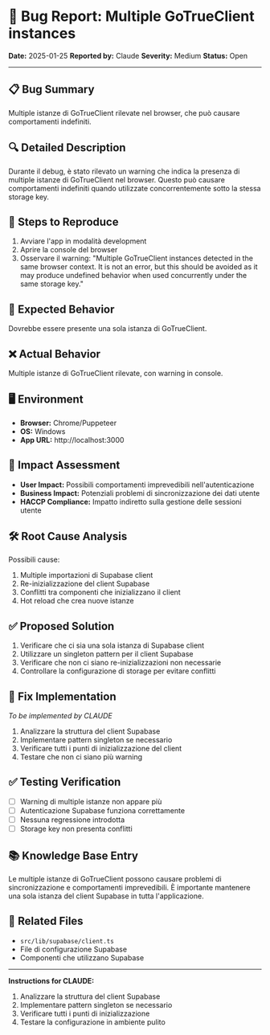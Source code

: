 # 🐛 Bug Report: Multiple GoTrueClient instances

**Date:** 2025-01-25
**Reported by:** Claude
**Severity:** Medium
**Status:** Open

---

## 📋 Bug Summary

Multiple istanze di GoTrueClient rilevate nel browser, che può causare comportamenti indefiniti.

## 🔍 Detailed Description

Durante il debug, è stato rilevato un warning che indica la presenza di multiple istanze di GoTrueClient nel browser. Questo può causare comportamenti indefiniti quando utilizzate concorrentemente sotto la stessa storage key.

## 🔄 Steps to Reproduce

1. Avviare l'app in modalità development
2. Aprire la console del browser
3. Osservare il warning: "Multiple GoTrueClient instances detected in the same browser context. It is not an error, but this should be avoided as it may produce undefined behavior when used concurrently under the same storage key."

## 🎯 Expected Behavior

Dovrebbe essere presente una sola istanza di GoTrueClient.

## ❌ Actual Behavior

Multiple istanze di GoTrueClient rilevate, con warning in console.

## 🖥️ Environment

- **Browser:** Chrome/Puppeteer
- **OS:** Windows
- **App URL:** http://localhost:3000

## 📱 Impact Assessment

- **User Impact:** Possibili comportamenti imprevedibili nell'autenticazione
- **Business Impact:** Potenziali problemi di sincronizzazione dei dati utente
- **HACCP Compliance:** Impatto indiretto sulla gestione delle sessioni utente

## 🛠️ Root Cause Analysis

Possibili cause:
1. Multiple importazioni di Supabase client
2. Re-inizializzazione del client Supabase
3. Conflitti tra componenti che inizializzano il client
4. Hot reload che crea nuove istanze

## ✅ Proposed Solution

1. Verificare che ci sia una sola istanza di Supabase client
2. Utilizzare un singleton pattern per il client Supabase
3. Verificare che non ci siano re-inizializzazioni non necessarie
4. Controllare la configurazione di storage per evitare conflitti

## 🧪 Fix Implementation

_To be implemented by CLAUDE_

1. Analizzare la struttura del client Supabase
2. Implementare pattern singleton se necessario
3. Verificare tutti i punti di inizializzazione del client
4. Testare che non ci siano più warning

## ✅ Testing Verification

- [ ] Warning di multiple istanze non appare più
- [ ] Autenticazione Supabase funziona correttamente
- [ ] Nessuna regressione introdotta
- [ ] Storage key non presenta conflitti

## 📚 Knowledge Base Entry

Le multiple istanze di GoTrueClient possono causare problemi di sincronizzazione e comportamenti imprevedibili. È importante mantenere una sola istanza del client Supabase in tutta l'applicazione.

## 📎 Related Files

- `src/lib/supabase/client.ts`
- File di configurazione Supabase
- Componenti che utilizzano Supabase

---

**Instructions for CLAUDE:**

1. Analizzare la struttura del client Supabase
2. Implementare pattern singleton se necessario
3. Verificare tutti i punti di inizializzazione
4. Testare la configurazione in ambiente pulito
